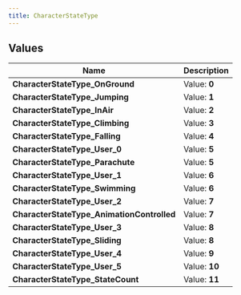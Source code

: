 ```yaml
---
title: CharacterStateType
---
```


## Values
| Name | Description |
| ---- | ----------- |
| **CharacterStateType_OnGround** | Value: **0** |
| **CharacterStateType_Jumping** | Value: **1** |
| **CharacterStateType_InAir** | Value: **2** |
| **CharacterStateType_Climbing** | Value: **3** |
| **CharacterStateType_Falling** | Value: **4** |
| **CharacterStateType_User_0** | Value: **5** |
| **CharacterStateType_Parachute** | Value: **5** |
| **CharacterStateType_User_1** | Value: **6** |
| **CharacterStateType_Swimming** | Value: **6** |
| **CharacterStateType_User_2** | Value: **7** |
| **CharacterStateType_AnimationControlled** | Value: **7** |
| **CharacterStateType_User_3** | Value: **8** |
| **CharacterStateType_Sliding** | Value: **8** |
| **CharacterStateType_User_4** | Value: **9** |
| **CharacterStateType_User_5** | Value: **10** |
| **CharacterStateType_StateCount** | Value: **11** |

